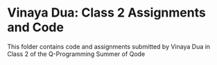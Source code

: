 # Vinaya Dua: Class 2 Assignments and Code
This folder contains code and assignments submitted by Vinaya Dua in Class 2 of the Q-Programming Summer of Qode